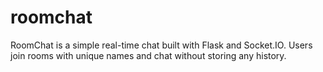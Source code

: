# roomchat
RoomChat is a simple real-time chat built with Flask and Socket.IO. Users join rooms with unique names and chat without storing any history.
